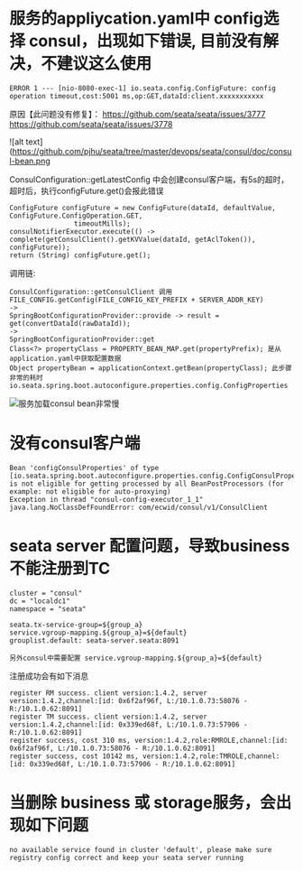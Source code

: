 # 服务的appliycation.yaml中 config选择 consul，出现如下错误, 目前没有解决，不建议这么使用

```
ERROR 1 --- [nio-8080-exec-1] io.seata.config.ConfigFuture: config operation timeout,cost:5001 ms,op:GET,dataId:client.xxxxxxxxxxx
```
原因【此问题没有修复】：
https://github.com/seata/seata/issues/3777
https://github.com/seata/seata/issues/3778

![alt text](https://github.com/pjhu/seata/tree/master/devops/seata/consul/doc/consul-bean.png

ConsulConfiguration::getLatestConfig 中会创建consul客户端，有5s的超时，超时后，执行configFuture.get()会报此错误
```
ConfigFuture configFuture = new ConfigFuture(dataId, defaultValue, ConfigFuture.ConfigOperation.GET,
                timeoutMills);
consulNotifierExecutor.execute(() -> complete(getConsulClient().getKVValue(dataId, getAclToken()), configFuture));
return (String) configFuture.get();
```

调用链:
```
ConsulConfiguration::getConsulClient 调用 FILE_CONFIG.getConfig(FILE_CONFIG_KEY_PREFIX + SERVER_ADDR_KEY)
->
SpringBootConfigurationProvider::provide -> result = get(convertDataId(rawDataId));
-> 
SpringBootConfigurationProvider::get
Class<?> propertyClass = PROPERTY_BEAN_MAP.get(propertyPrefix); 是从application.yaml中获取配置数据
Object propertyBean = applicationContext.getBean(propertyClass); 此步骤非常的耗时
io.seata.spring.boot.autoconfigure.properties.config.ConfigProperties
```

![服务加载consul bean非常慢](https://github.com/pjhu/seata/tree/master/connect-consul-slow.png) 

# 没有consul客户端
```
Bean 'configConsulProperties' of type [io.seata.spring.boot.autoconfigure.properties.config.ConfigConsulProperties] is not eligible for getting processed by all BeanPostProcessors (for example: not eligible for auto-proxying)
Exception in thread "consul-config-executor_1_1" java.lang.NoClassDefFoundError: com/ecwid/consul/v1/ConsulClient
```

# seata server 配置问题，导致business 不能注册到TC
```
cluster = "consul"
dc = "localdc1"
namespace = "seata"
```

```
seata.tx-service-group=${group_a} 
service.vgroup-mapping.${group_a}=${default}
grouplist.default: seata-server.seata:8091

另外consul中需要配置 service.vgroup-mapping.${group_a}=${default}
```

注册成功会有如下消息
```
register RM success. client version:1.4.2, server version:1.4.2,channel:[id: 0x6f2af96f, L:/10.1.0.73:58076 - R:/10.1.0.62:8091]
register TM success. client version:1.4.2, server version:1.4.2,channel:[id: 0x339ed68f, L:/10.1.0.73:57906 - R:/10.1.0.62:8091]
register success, cost 310 ms, version:1.4.2,role:RMROLE,channel:[id: 0x6f2af96f, L:/10.1.0.73:58076 - R:/10.1.0.62:8091]
register success, cost 10142 ms, version:1.4.2,role:TMROLE,channel:[id: 0x339ed68f, L:/10.1.0.73:57906 - R:/10.1.0.62:8091]
```

# 当删除 business 或 storage服务，会出现如下问题
```
no available service found in cluster 'default', please make sure registry config correct and keep your seata server running
```